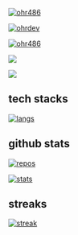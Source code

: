 
[ ![ohr486](https://komarev.com/ghpvc/?username=ohr486)
](https://github.com/ohr486)

[![ohrdev](https://img.shields.io/twitter/follow/ohrdev?label=Twitter&logo=twitter&style=flat)
](http://twitter.com/ohrdev)

[![ohr486](https://img.shields.io/github/followers/ohr486?label=follow&logo=github&style=flat)
](https://github.com/ohr486)

[![](https://qiita-badge.apiapi.app/s/ohr486/posts.svg)
](http://qiita.com/ohr486)

[![](https://qiita-badge.apiapi.app/s/ohr486/contributions.svg)
](http://qiita.com/ohr486)

## tech stacks

[![langs](https://github-readme-stats.vercel.app/api/top-langs/?username=ohr486&theme=radical)
](https://github.com/ohr486)

## github stats

[![repos](https://github-profile-summary-cards.vercel.app/api/cards/profile-details?username=ohr486&theme=dracula)
](https://github.com/ohr486)

[![stats](https://github-readme-stats.vercel.app/api?username=ohr486&theme=merko)
](https://github.com/ohr486)

## streaks

[![streak](http://github-readme-streak-stats.herokuapp.com?user=ohr486&theme=tokyonight&date_format=%5BY.%5Dn.j)
](https://github.com/ohr486)


